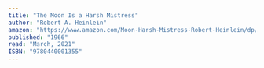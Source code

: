 ```yaml
---
title: "The Moon Is a Harsh Mistress"
author: "Robert A. Heinlein"
amazon: "https://www.amazon.com/Moon-Harsh-Mistress-Robert-Heinlein/dp/0440001358"
published: "1966"
read: "March, 2021"
ISBN: "9780440001355"
---
```

